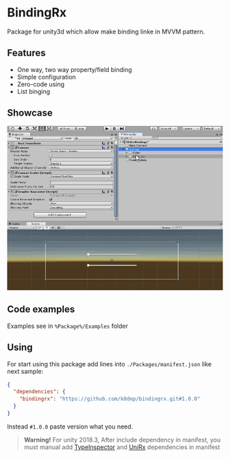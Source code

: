 # BindingRx
Package for unity3d which allow make binding linke in MVVM pattern.  

## Features
 * One way, two way property/field binding
 * Simple configuration
 * Zero-code using
 * List binging

## Showcase
![Mono binding showcase](Docs/MonoPropertyBindingShowCase.gif)

## Code examples
Examples see in `%Package%/Examples` folder

## Using
For start using this package add lines into `./Packages/manifest.json` like next sample:  
```json
{
  "dependencies": {
    "bindingrx": "https://github.com/k0dep/bindingrx.git#1.0.0"
  }
}
```
Instead `#1.0.0` paste version what you need.

> **Warning!** For unity 2018.3, After include dependency in manifest,
> you must manual add [TypeInspector](https://github.com/k0dep/type-inspector) and [UniRx](https://github.com/k0dep/UniRx) dependencies in manifest